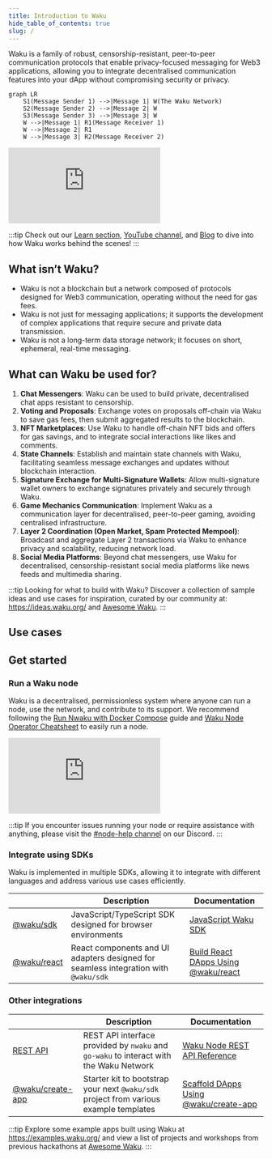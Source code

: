 ```yaml
---
title: Introduction to Waku
hide_table_of_contents: true
slug: /
---
```


Waku is a family of robust, censorship-resistant, peer-to-peer communication protocols that enable privacy-focused messaging for Web3 applications, allowing you to integrate decentralised communication features into your dApp without compromising security or privacy.

```mermaid
graph LR
    S1(Message Sender 1) -->|Message 1| W(The Waku Network)
    S2(Message Sender 2) -->|Message 2| W
    S3(Message Sender 3) -->|Message 3| W
    W -->|Message 1| R1(Message Receiver 1)
    W -->|Message 2| R1
    W -->|Message 3| R2(Message Receiver 2)
```

<iframe class="yt-video" src="https://www.youtube.com/embed/nIWx5Vp_Qxk" title="Waku Tutorial 001: Introduction to Waku" frameborder="0" allow="accelerometer; autoplay; clipboard-write; encrypted-media; gyroscope; picture-in-picture; web-share" allowfullscreen></iframe>

:::tip
Check out our [Learn section](/learn/waku-network), [YouTube channel](https://www.youtube.com/@wakuorg), and [Blog](https://blog.waku.org/) to dive into how Waku works behind the scenes!
:::

## What isn’t Waku?

- Waku is not a blockchain but a network composed of protocols designed for Web3 communication, operating without the need for gas fees.
- Waku is not just for messaging applications; it supports the development of complex applications that require secure and private data transmission.
- Waku is not a long-term data storage network; it focuses on short, ephemeral, real-time messaging.

## What can Waku be used for?

1. **Chat Messengers**: Waku can be used to build private, decentralised chat apps resistant to censorship.
2. **Voting and Proposals**: Exchange votes on proposals off-chain via Waku to save gas fees, then submit aggregated results to the blockchain.
3. **NFT Marketplaces**: Use Waku to handle off-chain NFT bids and offers for gas savings, and to integrate social interactions like likes and comments.
4. **State Channels**: Establish and maintain state channels with Waku, facilitating seamless message exchanges and updates without blockchain interaction.
5. **Signature Exchange for Multi-Signature Wallets**: Allow multi-signature wallet owners to exchange signatures privately and securely through Waku.
6. **Game Mechanics Communication**: Implement Waku as a communication layer for decentralised, peer-to-peer gaming, avoiding centralised infrastructure.
7. **Layer 2 Coordination (Open Market, Spam Protected Mempool)**: Broadcast and aggregate Layer 2 transactions via Waku to enhance privacy and scalability, reducing network load.
8. **Social Media Platforms**: Beyond chat messengers, use Waku for decentralised, censorship-resistant social media platforms like news feeds and multimedia sharing.

:::tip
Looking for what to build with Waku? Discover a collection of sample ideas and use cases for inspiration, curated by our community at: https://ideas.waku.org/ and [Awesome Waku](https://github.com/waku-org/awesome-waku/).
:::

## Use cases

## Get started

### Run a Waku node

Waku is a decentralised, permissionless system where anyone can run a node, use the network, and contribute to its support. We recommend following the [Run Nwaku with Docker Compose](/guides/nwaku/run-docker-compose) guide and [Waku Node Operator Cheatsheet](/Waku-NodeOperator.pdf) to easily run a node.

<iframe class="yt-video" src="https://www.youtube.com/embed/fs0ynLk4z0I" title="How to run a Waku node using Nwaku Compose" frameborder="0" allow="accelerometer; autoplay; clipboard-write; encrypted-media; gyroscope; picture-in-picture; web-share" allowfullscreen></iframe>

:::tip
If you encounter issues running your node or require assistance with anything, please visit the [#node-help channel](https://discord.com/channels/1110799176264056863/1216748184592711691) on our Discord.
:::

### Integrate using SDKs

Waku is implemented in multiple SDKs, allowing it to integrate with different languages and address various use cases efficiently.

|                                                          | Description                                                                         | Documentation                                                         |
| -------------------------------------------------------- | ----------------------------------------------------------------------------------- | --------------------------------------------------------------------- |
| [@waku/sdk](https://github.com/waku-org/js-waku)         | JavaScript/TypeScript SDK designed for browser environments                         | [JavaScript Waku SDK](/guides/js-waku/)                               |
| [@waku/react](https://www.npmjs.com/package/@waku/react) | React components and UI adapters designed for seamless integration with `@waku/sdk` | [Build React DApps Using @waku/react](/guides/js-waku/use-waku-react) |

### Other integrations

|                                                                    | Description                                                                            | Documentation                                                                |
| ------------------------------------------------------------------ | -------------------------------------------------------------------------------------- | ---------------------------------------------------------------------------- |
| [REST API](https://waku-org.github.io/waku-rest-api/)              | REST API interface provided by `nwaku` and `go-waku` to interact with the Waku Network | [Waku Node REST API Reference](https://waku-org.github.io/waku-rest-api/)    |
| [@waku/create-app](https://www.npmjs.com/package/@waku/create-app) | Starter kit to bootstrap your next `@waku/sdk` project from various example templates  | [Scaffold DApps Using @waku/create-app](/guides/js-waku/use-waku-create-app) |

:::tip
Explore some example apps built using Waku at https://examples.waku.org/ and view a list of projects and workshops from previous hackathons at [Awesome Waku](https://github.com/waku-org/awesome-waku/).
:::
